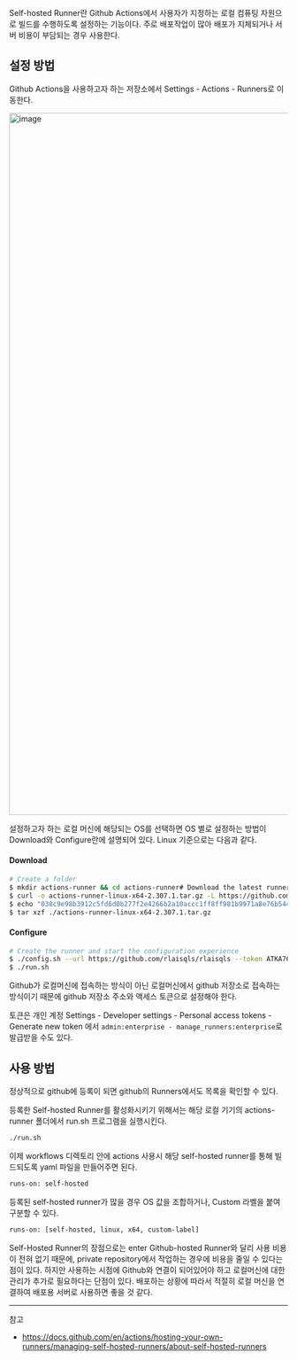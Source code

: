 
Self-hosted Runner란 Github Actions에서 사용자가 지정하는 로컬 컴퓨팅 자원으로 빌드를 수행하도록 설정하는 기능이다. 주로 배포작업이 많아 배포가 지체되거나 서버 비용이 부담되는 경우 사용한다.


## 설정 방법

Github Actions을 사용하고자 하는 저장소에서 Settings - Actions - Runners로 이동한다.

<img width="1268" alt="image" src="https://github.com/rlaisqls/TIL/assets/81006587/6634f525-7bbc-4876-8eae-5e08f7655906">

설정하고자 하는 로컬 머신에 해당되는 OS를 선택하면 OS 별로 설정하는 방법이 Download와 Configure란에 설명되어 있다. Linux 기준으로는 다음과 같다.

#### Download
```bash
# Create a folder
$ mkdir actions-runner && cd actions-runner# Download the latest runner package
$ curl -o actions-runner-linux-x64-2.307.1.tar.gz -L https://github.com/actions/runner/releases/download/v2.307.1/actions-runner-linux-x64-2.307.1.tar.gz# Optional: Validate the hash
$ echo "038c9e98b3912c5fd6d0b277f2e4266b2a10accc1ff8ff981b9971a8e76b5441  actions-runner-linux-x64-2.307.1.tar.gz" | shasum -a 256 -c# Extract the installer
$ tar xzf ./actions-runner-linux-x64-2.307.1.tar.gz
```

#### Configure
```bash
# Create the runner and start the configuration experience
$ ./config.sh --url https://github.com/rlaisqls/rlaisqls --token ATKA767R3GXF2HTFSJ72VZ3E3MNQ6# Last step, run it!
$ ./run.sh
```

Github가 로컬머신에 접속하는 방식이 아닌 로컬머신에서 github 저장소로 접속하는 방식이기 때문에 github 저장소 주소와 액세스 토큰으로 설정해야 한다.

토큰은 개인 계정 Settings - Developer settings - Personal access tokens - Generate new token 에서 `admin:enterprise - manage_runners:enterprise`로 발급받을 수도 있다.

## 사용 방법

정상적으로 github에 등록이 되면 github의 Runners에서도 목록을 확인할 수 있다.

등록한 Self-hosted Runner를 활성화시키기 위해서는 해당 로컬 기기의 actions-runner 폴더에서 run.sh 프로그램을 실행시킨다.

```bash
./run.sh
```

이제 workflows 디렉토리 안에 actions 사용시 해당 self-hosted runner를 통해 빌드되도록 yaml 파일을 만들어주면 된다.

```bash
runs-on: self-hosted
```

등록된 self-hosted runner가 많을 경우 OS 값을 조합하거나, Custom 라벨을 붙여 구분할 수 있다.

```bash
runs-on: [self-hosted, linux, x64, custom-label]
```

Self-Hosted Runner의 장점으로는 enter Github-hosted Runner와 달리 사용 비용이 전혀 없기 때문에, private repository에서 작업하는 경우에 비용을 줄일 수 있다는 점이 있다. 하지만 사용하는 시점에 Github와 연결이 되어있어야 하고 로컬머신에 대한 관리가 추가로 필요하다는 단점이 있다. 배포하는 상황에 따라서 적절히 로컬 머신을 연결하여 배포용 서버로 사용하면 좋을 것 같다.

---
참고
- https://docs.github.com/en/actions/hosting-your-own-runners/managing-self-hosted-runners/about-self-hosted-runners
